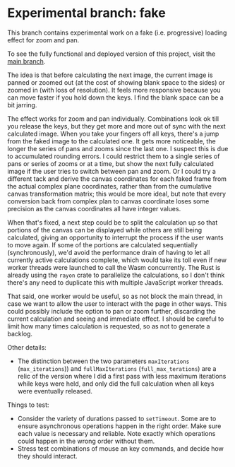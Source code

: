 # Experimental branch: fake

This branch contains experimental work on a fake (i.e. progressive) loading effect for zoom and pan.

To see the fully functional and deployed version of this project, visit the [main branch](https://github.com/pjtunstall/almondala).

The idea is that before calculating the next image, the current image is panned or zoomed out (at the cost of showing blank space to the sides) or zoomed in (with loss of resolution). It feels more responsive because you can move faster if you hold down the keys. I find the blank space can be a bit jarring.

The effect works for zoom and pan individually. Combinations look ok till you release the keys, but they get more and more out of sync with the next calculated image. When you take your fingers off all keys, there's a jump from the faked image to the calculated one. It gets more noticeable, the longer the series of pans and zooms since the last one. I suspect this is due to accumulated rounding errors. I could restrict them to a single series of pans or series of zooms or at a time, but show the next fully calculated image if the user tries to switch between pan and zoom. Or I could try a different tack and derive the canvas coordinates for each faked frame from the actual complex plane coordinates, rather than from the cumulative canvas transformation matrix; this would be more ideal, but note that every conversion back from complex plan to canvas coordinate loses some precision as the canvas coordinates all have integer values.

When that's fixed, a next step could be to split the calculation up so that portions of the canvas can be displayed while others are still being calculated, giving an opportunity to interrupt the process if the user wants to move again. If some of the portions are calculated sequentially (synchronously), we'd avoid the performance drain of having to let all currently active calculations complete, which would take its toll even if new worker threads were launched to call the Wasm concurrently. The Rust is already using the `rayon` crate to parallelize the calculations, so I don't think there's any need to duplicate this with multiple JavaScript worker threads.

That said, one worker would be useful, so as not block the main thread, in case we want to allow the user to interact with the page in other ways. This could possibly include the option to pan or zoom further, discarding the current calculation and seeing and immediate effect. I should be careful to limit how many times calculation is requested, so as not to generate a backlog.

Other details:

- The distinction between the two parameters `maxIterations` (`max_iterations`)) and `fullMaxIterations` (`full_max_terations`) are a relic of the version where I did a first pass with less maximum iterations while keys were held, and only did the full calculation when all keys were eventually released.

Things to test:

- Consider the variety of durations passed to `setTimeout`. Some are to ensure asynchronous operations happen in the right order. Make sure each value is necessary and reliable. Note exactly which operations could happen in the wrong order without them.
- Stress test combinations of mouse an key commands, and decide how they should interact.

